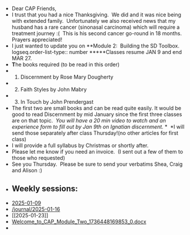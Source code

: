 - Dear CAP Friends,
- I trust that you had a nice Thanksgiving.  We did and it was nice being with extended family.  Unfortunately we also received news that my husband has a rare cancer (sinonasal carcinoma) which will require a treatment journey :(  This is his second cancer go-round in 18 months.  Prayers appreciated!
- I just wanted to update you on **Module 2:  Building the SD Toolbox.
  logseq.order-list-type:: number
  *****Classes resume JAN 9 and end MAR 27.
- **T**he books required (to be read in this order)
- 1. Discernment by Rose Mary Dougherty
- 2. Faith Styles by John Mabry
- 3. In Touch by John Prendergast
- The first two are small books and can be read quite easily. It would be good to read Discernment by mid January since the first three classes are on that topic.  *You will have a 20 min video to watch and an experience form to fill out by Jan 9th on Ignatian discernment.* *  *I will send those separately after class Thursday!(no other articles for first class)
- I will provide a full syllabus by Christmas or shortly after.
- Please let me know if you need an invoice.  (I sent out a few of them to those who requested)
- See you Thursday.  Please be sure to send your verbatims Shea, Craig and Alison :)
- ## Weekly sessions:
- [2025-01-09](/journal/2025-01-09.md)
- [/journal/2025-01-16](/journal/2025-01-16.md)
- [[2025-01-23]]
- [Welcome_to_CAP_Module_Two_1736448169853_0.docx](../assets/Welcome_to_CAP_Module_Two_1736448169853_0_1737585239447_0.docx)
-